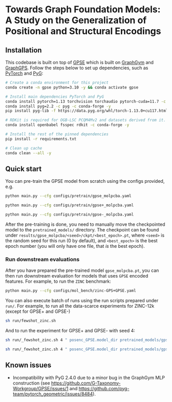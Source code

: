 # Towards Graph Foundation Models: A Study on the Generalization of Positional and Structural Encodings

## Installation

This codebase is built on top of
[GPSE](https://github.com/G-Taxonomy-Workgroup/GPSE) which is built on
[GraphGym](https://pytorch-geometric.readthedocs.io/en/2.0.0/notes/graphgym.html)
and [GraphGPS](https://github.com/rampasek/GraphGPS). Follow the steps below to
set up dependencies, such as [PyTorch](https://pytorch.org/) and
[PyG](https://pytorch-geometric.readthedocs.io/en/latest/):

```bash
# Create a conda environment for this project
conda create -n gpse python=3.10 -y && conda activate gpse

# Install main dependencies PyTorch and PyG
conda install pytorch=1.13 torchvision torchaudio pytorch-cuda=11.7 -c pytorch -c nvidia -y
conda install pyg=2.2 -c pyg -c conda-forge -y
pip install pyg-lib -f https://data.pyg.org/whl/torch-1.13.0+cu117.html

# RDKit is required for OGB-LSC PCQM4Mv2 and datasets derived from it.  
conda install openbabel fsspec rdkit -c conda-forge -y

# Install the rest of the pinned dependencies
pip install -r requirements.txt

# Clean up cache
conda clean --all -y
```

## Quick start

You can pre-train the GPSE model from scratch using the configs provided, e.g.

```bash
python main.py --cfg configs/pretrain/gpse_molpcba.yaml
```

```bash
python main.py --cfg configs/pretrain/gpse+_molpcba.yaml
```

```bash
python main.py --cfg configs/pretrain/gpse-_molpcba.yaml
```

After the pre-training is done, you need to manually move the checkpointed model to the `pretrained_models/` directory.
The checkpoint can be found under `results/gpse_molpcba/<seed>/ckpt/<best_epoch>.pt`, where `<seed>` is the random seed
for this run (0 by default), and `<best_epoch>` is the best epoch number (you will only have one file, that *is* the
best epoch).

### Run downstream evaluations

After you have prepared the pre-trained model `gpse_molpcba.pt`, you can then run downstream evaluation for models that
uses `GPSE` encoded features. For example, to run the `ZINC` benchmark:

```bash
python main.py --cfg configs/mol_bench/zinc-GPS+GPSE.yaml
```

You can also execute batch of runs using the run scripts prepared under `run/`. For example, to run all the data-scarce experiments for ZINC-12k (except for GPSE+ and GPSE-)

```bash
sh run/fewshot_zinc.sh
```

And to run the experiment for GPSE+ and GPSE- with seed 4:

```bash
sh run/_fewshot_zinc.sh 4 " posenc_GPSE.model_dir pretrained_models/gpse+_molpcba.pt" GPSE+
```

```bash
sh run/_fewshot_zinc.sh 4 " posenc_GPSE.model_dir pretrained_models/gpse-_molpcba.pt posenc_GPSE.rand_type FixedSE" GPSE-
```

## Known issues

- Incompatibility with PyG 2.4.0 due to a minor bug in the GraphGym MLP construction (see https://github.com/G-Taxonomy-Workgroup/GPSE/issues/1 and https://github.com/pyg-team/pytorch_geometric/issues/8484).
